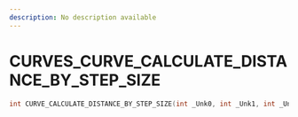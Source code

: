 ```yaml
---
description: No description available 
---
```


# CURVES\_CURVE_CALCULATE_DISTANCE_BY_STEP_SIZE

```cpp
int CURVE_CALCULATE_DISTANCE_BY_STEP_SIZE(int _Unk0, int _Unk1, int _Unk2, int _Unk3);
```
